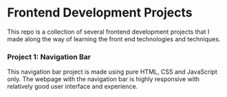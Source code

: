 # Frontend Development Projects

This repo is a collection of several frontend development projects that I made along the way of learning the front end technologies and techniques.

### Project 1: Navigation Bar

This navigation bar project is made using pure HTML, CSS and JavaScript only. The webpage with the navigation bar is highly responsive with relatively good user interface and experience.
